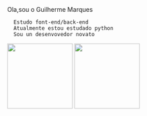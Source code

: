 <div>
      Ola,sou o Guilherme Marques
      
      Estudo font-end/back-end
      Atualmente estou estudado python
      Sou un desenvovedor novato
</div>


<div>
      <a href="https://github.com/GuilhermeMPCosta"></a>
      <img height="150em" src="https://github-readme-stats.vercel.app/api?username=GuilhermeMPCosta&show_icons=true&theme=cobalt">
      <img height="150em" src="https://github-readme-stats.vercel.app/api/top-langs?username=GuilhermeMPCosta&show_icons=true&theme=cobalt">
</div>
